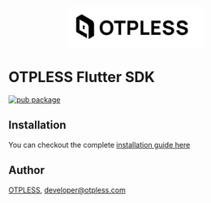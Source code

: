 
<p align="center">
  <img src="https://github.com/otpless-tech/Otpless-iOS-SDK/blob/main/otpless.svg" height="80"/>
</p>

# OTPLESS Flutter SDK
[![pub package](https://img.shields.io/pub/v/otpless_headless_flutter.svg)](https://pub.dartlang.org/packages/otpless_headless_flutter)


## Installation

You can checkout the complete [installation guide here](https://otpless.com/docs/frontend-sdks/app-sdks/flutter/new/headless)

## Author

[OTPLESS](https://otpless.com), developer@otpless.com
